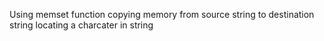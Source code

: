 Using memset function
copying memory from source string to destination string
locating a charcater in string
